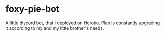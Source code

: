 # foxy-pie-bot

A little discord bot, that I deployed on Heroku. Plan is constantly upgrading it according to my and my little brother's needs.